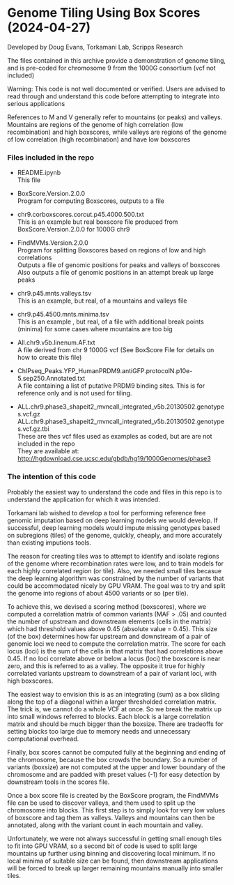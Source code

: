 # Genome Tiling Using Box Scores (2024-04-27)

Developed by Doug Evans, Torkamani Lab, Scripps Research

The files contained in this archive provide a demonstration of genome tiling,
and is pre-coded for chromosome 9 from the 1000G consortium (vcf not included)

Warning: This code is not well documented or verified. Users are advised to read through
and understand this code before attempting to integrate into serious applications

References to M and V generally refer to mountains (or peaks) and valleys. 
Mountains are regions of the genome of high correlation (low recombination) and high boxscores, while 
valleys are regions of the genome of low correlation (high recombination) and have low boxscores

### Files included in the repo
- README.ipynb\
  This file
  
- BoxScore.Version.2.0.0\
  Program for computing Boxscores, outputs to a file

- chr9.corboxscores.corcut.p45.4000.500.txt\
  This is an example but real boxscore file produced from BoxScore.Version.2.0.0 for 1000G chr9
  
- FindMVMs.Version.2.0.0\
  Program for splitting Boxscores based on regions of low and high correlations\
  Outputs a file of genomic positions for peaks and valleys of boxscores\
  Also outputs a file of genomic positions in an attempt break up large peaks

- chr9.p45.mnts.valleys.tsv\
  This is an example, but real, of a mountains and valleys file
  
- chr9.p45.4500.mnts.minima.tsv\
  This is an example , but real, of a file with additional break points (minima) for some cases where mountains are too big
  
- All.chr9.v5b.linenum.AF.txt\
  A file derived from chr 9 1000G vcf (See BoxScore File for details on how to create this file)

- ChIPseq_Peaks.YFP_HumanPRDM9.antiGFP.protocolN.p10e-5.sep250.Annotated.txt\
  A file containing a list of putative PRDM9 binding sites. This is for reference only and is not used for tiling.

- ALL.chr9.phase3_shapeit2_mvncall_integrated_v5b.20130502.genotypes.vcf.gz\
  ALL.chr9.phase3_shapeit2_mvncall_integrated_v5b.20130502.genotypes.vcf.gz.tbi\
  These are thes vcf files used as examples as coded, but are are not included in the repo\
  They are available at: http://hgdownload.cse.ucsc.edu/gbdb/hg19/1000Genomes/phase3

### The intention of this code

Probably the easiest way to understand the code and files in this repo is to understand the application for which it was intended.

Torkamani lab wished to develop a tool for performing reference free genomic imputation based on deep learning models we would develop.
If successful, deep learning models would impute missing genotypes based on subregions (tiles) of the genome, quickly, cheaply, and
more accurately than existing imputions tools.

The reason for creating tiles was to attempt to identify and isolate regions of the genome where recombination rates were low, and to train
models for each highly correlated region (or tile). Also, we needed small tiles becasue the deep learning algorithm was constrained by the 
number of variants that could be accommodated nicely by GPU VRAM. The goal was to try and split the genome into regions of about 4500 
variants or so (per tile).

To achieve this, we devised a scoring method (boxscores), where we computed a correlation matrix of common variants (MAF > .05)
and counted the number of upstream and downstream elements (cells in the matrix) which had threshold values above 0.45 (absolute value = 0.45).
This size (of the box) determines how far upstream and downstream of a pair of genomic loci we need to compute the correlation matrix. The score
for each locus (loci) is the sum of the cells in that matrix that had correlations above 0.45. If no loci correlate above or below a locus (loci)
the boxscore is near zero, and this is referred to as a valley. The opposite it true for highly correlated variants upstream to downstream
of a pair of variant loci, with high boxscores.

The easiest way to envision this is as an integrating (sum) as a box sliding along the top of a diagonal within a larger thresholded correlation matrix.
The trick is, we cannot do a whole VCF at once. So we break the matrix up into small windows referred to blocks. Each block is a large correlation matrix and
should be much bigger than the boxsize. There are tradeoffs for setting blocks too large due to memory needs and unnecessary computational overhead.

Finally, box scores cannot be computed fully at the beginning and ending of the chromosome, because the box crowds the boundary. So a number
of variants (boxsize) are not computed at the upper and lower boundary of the chromosome and are padded with preset values (-1) for easy detection
by downstream tools in the scores file.

Once a box score file is created by the BoxScore program, the FindMVMs file can be used to discover valleys, and them used to split up the chromosome into blocks.
This first step is to simply look for very low values of boxscore and tag them as valleys. Valleys and mountains can then be annotated, along with the
variant count in each mountain and valley. 

Unfortunately, we were not always successful in getting small enough tiles to fit into GPU VRAM, so a second bit
of code is used to split large mountains up further using binning and discovering local minimum. If no local minima of suitable size can be found, then
downstream applications will be forced to break up larger remaining mountains manually into smaller tiles.
